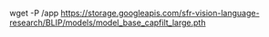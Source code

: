 wget -P /app https://storage.googleapis.com/sfr-vision-language-research/BLIP/models/model_base_capfilt_large.pth

